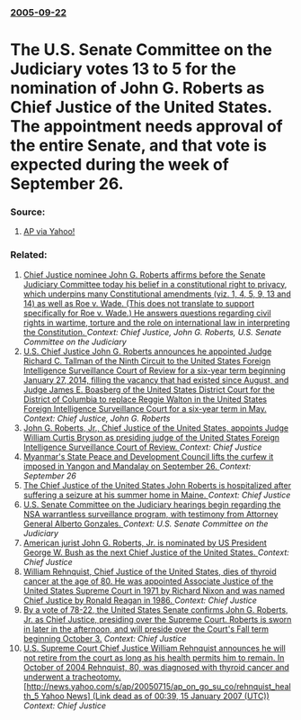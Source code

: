 ### [2005-09-22](/news/2005/09/22/index.md)

#  The U.S. Senate Committee on the Judiciary votes 13 to 5 for the nomination of John G. Roberts as Chief Justice of the United States. The appointment needs approval of the entire Senate, and that vote is expected during the week of September 26.




### Source:

1. [AP via Yahoo!](http://news.yahoo.com/s/ap/20050922/ap_on_go_su_co/roberts_10;_ylt=AsUsp_manFCA8NDv6VbzA6puCM0A;_ylu=X3oDMTBiMW04NW9mBHNlYwMlJVRPUCUl)

### Related:

1. [ Chief Justice nominee John G. Roberts affirms before the Senate Judiciary Committee today his belief in a constitutional right to privacy, which underpins many Constitutional amendments (viz. 1, 4, 5, 9, 13 and 14) as well as Roe v. Wade. (This does not translate to support specifically for Roe v. Wade.) He answers questions regarding civil rights in wartime, torture and the role on international law in interpreting the Constitution. ](/news/2005/09/13/chief-justice-nominee-john-g-roberts-affirms-before-the-senate-judiciary-committee-today-his-belief-in-a-constitutional-right-to-privacy.md) _Context: Chief Justice, John G. Roberts, U.S. Senate Committee on the Judiciary_
2. [U.S. Chief Justice John G. Roberts announces he appointed Judge Richard C. Tallman of the Ninth Circuit to the United States Foreign Intelligence Surveillance Court of Review for a six-year term beginning January 27, 2014, filling the vacancy that had existed since August, and Judge James E. Boasberg of the United States District Court for the District of Columbia to replace Reggie Walton in the United States Foreign Intelligence Surveillance Court for a six-year term in May.  ](/news/2014/02/7/u-s-chief-justice-john-g-roberts-announces-he-appointed-judge-richard-c-tallman-of-the-ninth-circuit-to-the-united-states-foreign-intelli.md) _Context: Chief Justice, John G. Roberts_
3. [John G. Roberts, Jr., Chief Justice of the United States, appoints Judge William Curtis Bryson as presiding judge of the United States Foreign Intelligence Surveillance Court of Review. ](/news/2013/09/10/john-g-roberts-jr-chief-justice-of-the-united-states-appoints-judge-william-curtis-bryson-as-presiding-judge-of-the-united-states-forei.md) _Context: Chief Justice_
4. [ Myanmar's State Peace and Development Council lifts the curfew it imposed in Yangon and Mandalay on September 26. ](/news/2007/10/20/myanmar-s-state-peace-and-development-council-lifts-the-curfew-it-imposed-in-yangon-and-mandalay-on-september-26.md) _Context: September 26_
5. [ The Chief Justice of the United States John Roberts is hospitalized after suffering a seizure at his summer home in Maine. ](/news/2007/07/30/the-chief-justice-of-the-united-states-john-roberts-is-hospitalized-after-suffering-a-seizure-at-his-summer-home-in-maine.md) _Context: Chief Justice_
6. [ U.S. Senate Committee on the Judiciary hearings begin regarding the NSA warrantless surveillance program, with testimony from Attorney General Alberto Gonzales. ](/news/2006/02/6/u-s-senate-committee-on-the-judiciary-hearings-begin-regarding-the-nsa-warrantless-surveillance-program-with-testimony-from-attorney-gene.md) _Context: U.S. Senate Committee on the Judiciary_
7. [ American jurist John G. Roberts, Jr. is nominated by US President George W. Bush as the next Chief Justice of the United States. ](/news/2005/09/5/american-jurist-john-g-roberts-jr-is-nominated-by-us-president-george-w-bush-as-the-next-chief-justice-of-the-united-states.md) _Context: Chief Justice_
8. [ William Rehnquist, Chief Justice of the United States, dies of thyroid cancer at the age of 80. He was appointed Associate Justice of the United States Supreme Court in 1971 by Richard Nixon and was named Chief Justice by Ronald Reagan in 1986. ](/news/2005/09/3/william-rehnquist-chief-justice-of-the-united-states-dies-of-thyroid-cancer-at-the-age-of-80-he-was-appointed-associate-justice-of-the-u.md) _Context: Chief Justice_
9. [ By a vote of 78-22, the United States Senate confirms John G. Roberts, Jr. as Chief Justice, presiding over the Supreme Court. Roberts is sworn in later in the afternoon, and will preside over the Court's Fall term beginning October 3.](/news/2005/09/29/by-a-vote-of-78-22-the-united-states-senate-confirms-john-g-roberts-jr-as-chief-justice-presiding-over-the-supreme-court-roberts-is-s.md) _Context: Chief Justice_
10. [ U.S. Supreme Court Chief Justice William Rehnquist announces he will not retire from the court as long as his health permits him to remain. In October of 2004 Rehnquist, 80, was diagnosed with thyroid cancer and underwent a tracheotomy. [http://news.yahoo.com/s/ap/20050715/ap_on_go_su_co/rehnquist_health_5 Yahoo News] (Link dead as of 00:39, 15 January 2007 (UTC))](/news/2005/07/14/u-s-supreme-court-chief-justice-william-rehnquist-announces-he-will-not-retire-from-the-court-as-long-as-his-health-permits-him-to-remain.md) _Context: Chief Justice_
